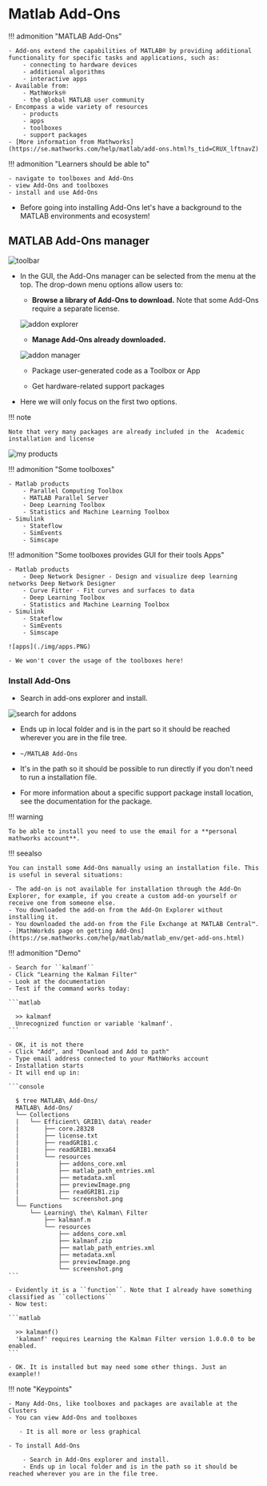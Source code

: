 # Matlab Add-Ons

!!! admonition "MATLAB Add-Ons"

    - Add-ons extend the capabilities of MATLAB® by providing additional functionality for specific tasks and applications, such as:
        - connecting to hardware devices
        - additional algorithms
        - interactive apps
    - Available from:
        - MathWorks®
        - the global MATLAB user community
    - Encompass a wide variety of resources
        - products
        - apps
        - toolboxes
        - support packages
    - [More information from Mathworks](https://se.mathworks.com/help/matlab/add-ons.html?s_tid=CRUX_lftnavZ)


!!! admonition "Learners should be able to"

    - navigate to toolboxes and Add-Ons
    - view Add-Ons and toolboxes
    - install and use Add-Ons

- Before going into installing Add-Ons let's have a background to the MATLAB environments and ecosystem!

## MATLAB Add-Ons manager

![toolbar](./img/Toolbar_Add-Ons.PNG)

- In the GUI, the Add-Ons manager can be selected from the menu at the top. The drop-down menu options allow users to:

   - **Browse a library of Add-Ons to download.** Note that some Add-Ons require a separate license.

   ![addon explorer](./img/Add-On_explorer.PNG)

   - **Manage Add-Ons already downloaded.**

   ![addon manager](./img/Add-On_manager.PNG)

   - Package user-generated code as a Toolbox or App

   - Get hardware-related support packages

- Here we will only focus on the first two options.

!!! note

    Note that very many packages are already included in the  Academic installation and license

![my products](./img/my_products.PNG)

!!! admonition "Some toolboxes"

    - Matlab products
        - Parallel Computing Toolbox
        - MATLAB Parallel Server
        - Deep Learning Toolbox
        - Statistics and Machine Learning Toolbox
    - Simulink
        - Stateflow
        - SimEvents
        - Simscape

!!! admonition "Some toolboxes provides GUI for their tools Apps"

    - Matlab products
        - Deep Network Designer - Design and visualize deep learning networks Deep Network Designer
        - Curve Fitter - Fit curves and surfaces to data
        - Deep Learning Toolbox
        - Statistics and Machine Learning Toolbox
    - Simulink
        - Stateflow
        - SimEvents
        - Simscape

    ![apps](./img/apps.PNG)

    - We won't cover the usage of the toolboxes here!

### Install Add-Ons

- Search in add-ons explorer and install.

![search for addons](./img/searchforaddons.PNG)

- Ends up in local folder and is in the part so it should be reached wherever you are in the file tree.

- ``~/MATLAB Add-Ons``

- It's in the path so it should be possible to run directly if you don't need to run a installation file.

- For more information about a specific support package install location, see the documentation for the package.

!!! warning

    To be able to install you need to use the email for a **personal mathworks account**.

!!! seealso

    You can install some Add-Ons manually using an installation file. This is useful in several situations:

    - The add-on is not available for installation through the Add-On Explorer, for example, if you create a custom add-on yourself or receive one from someone else.
    - You downloaded the add-on from the Add-On Explorer without installing it.
    - You downloaded the add-on from the File Exchange at MATLAB Central™.
    - [MathWorkds page on getting Add-Ons](https://se.mathworks.com/help/matlab/matlab_env/get-add-ons.html)

!!! admonition "Demo"

    - Search for ``kalmanf``
    - Click "Learning the Kalman Filter"
    - Look at the documentation
    - Test if the command works today:

    ```matlab

      >> kalmanf
      Unrecognized function or variable 'kalmanf'.
    ```  

    - OK, it is not there
    - Click "Add", and "Download and Add to path"
    - Type email address connected to your MathWorks account
    - Installation starts
    - It will end up in:

    ```console

      $ tree MATLAB\ Add-Ons/
      MATLAB\ Add-Ons/
      └── Collections
      |   └── Efficient\ GRIB1\ data\ reader
      |       ├── core.28328
      |       ├── license.txt
      |       ├── readGRIB1.c
      |       ├── readGRIB1.mexa64
      |       └── resources
      |           ├── addons_core.xml
      |           ├── matlab_path_entries.xml
      |           ├── metadata.xml
      |           ├── previewImage.png
      |           ├── readGRIB1.zip
      |           └── screenshot.png
      └── Functions
          └── Learning\ the\ Kalman\ Filter
              ├── kalmanf.m
              └── resources
                  ├── addons_core.xml
                  ├── kalmanf.zip
                  ├── matlab_path_entries.xml
                  ├── metadata.xml
                  ├── previewImage.png
                  └── screenshot.png
    ```

    - Evidently it is a ``function``. Note that I already have something classified as ``collections``
    - Now test:

    ```matlab

      >> kalmanf()
      'kalmanf' requires Learning the Kalman Filter version 1.0.0.0 to be enabled.
    ```

    - OK. It is installed but may need some other things. Just an example!!

!!! note "Keypoints"

    - Many Add-Ons, like toolboxes and packages are available at the Clusters
    - You can view Add-Ons and toolboxes

       - It is all more or less graphical

    - To install Add-Ons

        - Search in Add-Ons explorer and install.
        - Ends up in local folder and is in the path so it should be reached wherever you are in the file tree.
